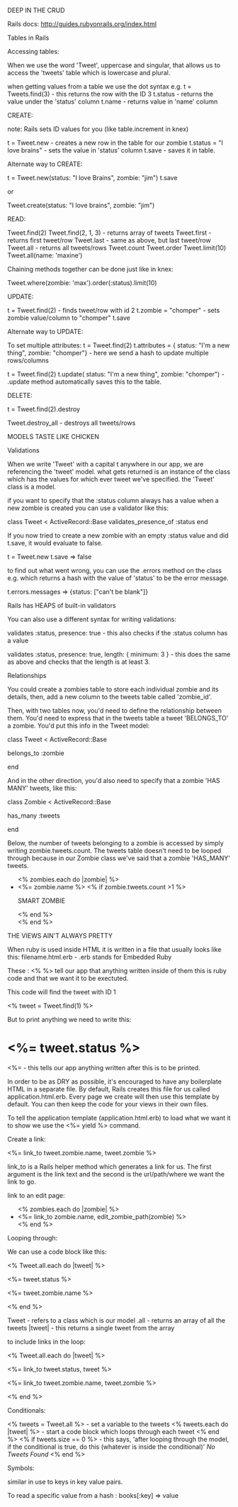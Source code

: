 DEEP IN THE CRUD

Rails docs: http://guides.rubyonrails.org/index.html

Tables in Rails

Accessing tables:

When we use the word 'Tweet', uppercase and singular, that allows us to access the 'tweets' table which is lowercase and plural.

when getting values from a table we use the dot syntax e.g.
t = Tweets.find(3) - this returns the row with the ID 3
t.status - returns the value under the 'status' column
t.name - returns value in 'name' column

CREATE:

note: Rails sets ID values for you (like table.increment in knex)

t = Tweet.new - creates a new row in the table for our zombie
t.status = "I love brains" - sets the value in 'status' column
t.save - saves it in table.

Alternate way to CREATE:

t = Tweet.new(status: "I love Brains", zombie: "jim")
t.save

or

Tweet.create(status: "I love brains", zombie: "jim")

READ:

Tweet.find(2)
Tweet.find(2, 1, 3) - returns array of tweets
Tweet.first - returns first tweet/row
Tweet.last - same as above, but last tweet/row
Tweet.all - returns all tweets/rows
Tweet.count
Tweet.order
Tweet.limit(10)
Tweet.all(name: 'maxine')

Chaining methods together can be done just like in knex:

Tweet.where(zombie: 'max').order(:status).limit(10)



UPDATE:

t = Tweet.find(2) - finds tweet/row with id 2
t.zombie = "chomper" - sets zombie value/column to "chomper"
t.save

Alternate way to UPDATE:

To set multiple attributes:
t = Tweet.find(2)
t.attributes = { status: "I'm a new thing", zombie: "chomper"} - here we send a hash to update multiple rows/columns

t = Tweet.find(2)
t.update(
  status: "I'm a new thing", zombie: "chomper") - .update method automatically saves this to the table.


DELETE:

t = Tweet.find(2).destroy

Tweet.destroy_all - destroys all tweets/rows


MODELS TASTE LIKE CHICKEN

Validations

When we write 'Tweet' with a capital t anywhere in our app, we are referencing the 'tweet' model. what gets returned is an instance of the class which has the values for which ever tweet we've specified. the 'Tweet' class is a model.

if you want to specify that the :status column always has a value when a new zombie is created you can use a validator like this:

class Tweet < ActiveRecord::Base
  validates_presence_of :status
end

If you now tried to create a new zombie with an empty :status value and did t.save, it would evaluate to false.

t = Tweet.new
t.save => false

to find out what went wrong, you can use the .errors method on the class e.g. which returns a hash with the value of 'status' to be the error message.

t.errors.messages => {status: ["can't be blank"]}

Rails has HEAPS of built-in validators

You can also use a different syntax for writing validations:

validates :status, presence: true - this also checks if the :status column has a value

validates :status, presence: true, length: { minimum: 3 } - this does the same as above and checks that the length is at least 3.

Relationships

You could create a zombies table to store each individual zombie and its details, then, add a new column to the tweets table called 'zombie_id'.

Then, with two tables now, you'd need to define the relationship between them. You'd need to express that in the tweets table a tweet 'BELONGS_TO' a zombie. You'd put this info in the Tweet model:

class Tweet < ActiveRecord::Base

  belongs_to :zombie

end

And in the other direction, you'd also need to specify that a zombie 'HAS MANY' tweets, like this:

class Zombie < ActiveRecord::Base

  has_many :tweets

end

Below, the number of tweets belonging to a zombie is accessed by simply writing zombie.tweets.count. The tweets table doesn't need to be looped through because in our Zombie class we've said that a zombie 'HAS_MANY' tweets.

<ul>
  <% zombies.each do |zombie| %>
    <li>
      <%= zombie.name %>
      <% if zombie.tweets.count >1 %>
      <p>SMART ZOMBIE</p>
      <% end %>
    </li>
  <% end %>
</ul>


THE VIEWS AIN'T ALWAYS PRETTY

When ruby is used inside HTML it is written in a file that usually looks like this: filename.html.erb - .erb stands for Embedded Ruby

These : <% %> tell our app that anything written inside of them this is ruby code and that we want it to be exectuted.

This code will find the tweet with ID 1

<% tweet = Tweet.find(1) %>

But to print anything we need to write this:

<h1><%= tweet.status %></h1>

<%= - this tells our app anything written after this is to be printed.

In order to be as DRY as possible, it's encouraged to have any boilerplate HTML in a separate file. By default, Rails creates this file for us called application.html.erb. Every page we create will then use this template by default. You can then keep the code for your views in their own files.

To tell the application template (application.html.erb)  to load what we want it to show we use the <%= yield %> command.

Create a link:

<%= link_to tweet.zombie.name, tweet.zombie %>

link_to is a Rails helper method which generates a link for us. The first argument is the link text and the second is the url/path/where we want the link to go.

link to an edit page: 

<ul>
  <% zombies.each do |zombie| %>
    <li>
      <%= link_to zombie.name, edit_zombie_path(zombie) %>
    </li>
  <% end %>
</ul>

Looping through:

We can use a code block like this:

<% Tweet.all.each do |tweet| %>
<p><%= tweet.status %></p>
<p><%= tweet.zombie.name %></p>
<% end %>

Tweet - refers to a class which is our model
.all - returns an array of all the tweets
|tweet| - this returns a single tweet from the array

to include links in the loop:

<% Tweet.all.each do |tweet| %>
<p><%= link_to tweet.status, tweet %>
</p>
<p><%= link_to tweet.zombie.name, tweet.zombie %></p>
<% end %>

Conditionals:

<% tweets = Tweet.all %> - set a variable to the tweets
<% tweets.each do |tweet| %> - start a code block which loops through each tweet
<% end %>
<% if tweets.size == 0 %> - this says, 'after looping through the model, if the conditional is true, do this (whatever is inside the conditional)'
<em>No Tweets Found</em>
<% end %>

Symbols:

similar in use to keys in key value pairs.

To read a specific value from a hash :
books[:key] => value
